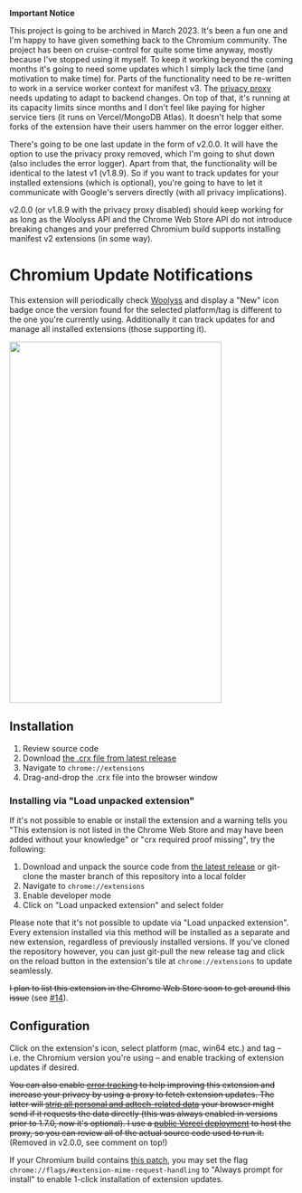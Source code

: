 **Important Notice**

This project is going to be archived in March 2023. It's been a fun one and I'm happy to have given something back to the Chromium community. The project has been on cruise-control for quite some time anyway, mostly because I've stopped using it myself. To keep it working beyond the coming months it's going to need some updates which I simply lack the time (and motivation to make time) for. Parts of the functionality need to be re-written to work in a service worker context for manifest v3. The [privacy proxy](https://github.com/kkkrist/chromium-extension-service) needs updating to adapt to backend changes. On top of that, it's running at its capacity limits since months and I don't feel like paying for higher service tiers (it runs on Vercel/MongoDB Atlas). It doesn't help that some forks of the extension have their users hammer on the error logger either.

There's going to be one last update in the form of v2.0.0. It will have the option to use the privacy proxy removed, which I'm going to shut down (also includes the error logger). Apart from that, the functionality will be identical to the latest v1 (v1.8.9). So if you want to track updates for your installed extensions (which is optional), you're going to have to let it communicate with Google's servers directly (with all privacy implications).

v2.0.0 (or v1.8.9 with the privacy proxy disabled) should keep working for as long as the Woolyss API and the Chrome Web Store API do not introduce breaking changes and your preferred Chromium build supports installing manifest v2 extensions (in some way).

# Chromium Update Notifications

This extension will periodically check [Woolyss](https://chromium.woolyss.com/) and display a "New" icon badge once the version found for the selected platform/tag is different to the one you're currently using. Additionally it can track updates for and manage all installed extensions (those supporting it).

<img height="639" src="https://raw.githubusercontent.com/kkkrist/chromium-notifier/master/img/screenshot.webp" width="375" />

## Installation

1. Review source code
2. Download [the .crx file from latest release](https://github.com/kkkrist/chromium-notifier/releases/latest/download/chromium-notifier.crx)
3. Navigate to `chrome://extensions`
4. Drag-and-drop the .crx file into the browser window

### Installing via "Load unpacked extension"

If it's not possible to enable or install the extension and a warning tells you "This extension is not listed in the Chrome Web Store and may have been added without your knowledge" or "crx required proof missing", try the following:

1. Download and unpack the source code from [the latest release](https://github.com/kkkrist/chromium-notifier/releases/latest) or git-clone the master branch of this repository into a local folder
2. Navigate to `chrome://extensions`
3. Enable developer mode
4. Click on "Load unpacked extension" and select folder

Please note that it's not possible to update via "Load unpacked extension". Every extension installed via this method will be installed as a separate and new extension, regardless of previously installed versions. If you've cloned the repository however, you can just git-pull the new release tag and click on the reload button in the extension's tile at `chrome://extensions` to update seamlessly.

~~I plan to list this extension in the Chrome Web Store soon to get around this issue~~ (see [#14](https://github.com/kkkrist/chromium-notifier/issues/14)).

## Configuration

Click on the extension's icon, select platform (mac, win64 etc.) and tag – i.e. the Chromium version you're using – and enable tracking of extension updates if desired.

~~You can also enable [error tracking](https://github.com/kkkrist/chromium-extension-service#error-tracking) to help improving this extension and increase your privacy by using a proxy to fetch extension updates. The latter will [strip all personal and adtech-related data](https://github.com/kkkrist/chromium-extension-service#version-info-for-installed-extensions) your browser might send if it requests the data directly (this was always enabled in versions prior to 1.7.0, now it's optional). I use a [public Vercel deployment](https://chrome-extension-service-kkkrist.vercel.app/_src) to host the proxy, so you can review all of the actual source code used to run it.~~ (Removed in v2.0.0, see comment on top!)

If your Chromium build contains [this patch](https://github.com/Eloston/ungoogled-chromium/blob/master/patches/extra/ungoogled-chromium/add-flag-to-configure-extension-downloading.patch), you may set the flag `chrome://flags/#extension-mime-request-handling` to "Always prompt for install" to enable 1-click installation of extension updates.
